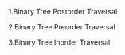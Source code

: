 1.Binary Tree Postorder Traversal

2.Binary Tree Preorder Traversal

3.Binary Tree Inorder Traversal 